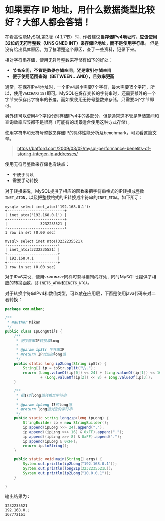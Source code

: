 # 如果要存 IP 地址，用什么数据类型比较好？大部人都会答错！

在看高性能MySQL第3版（4.1.7节）时，作者建议**当存储IPv4地址时，应该使用32位的无符号整数（UNSIGNED INT）来存储IP地址，而不是使用字符串。** 但是没有给出具体原因。为了搞清楚这个原因，查了一些资料，记录下来。

相对字符串存储，使用无符号整数来存储有如下的好处：

- **节省空间，不管是数据存储空间，还是索引存储空间**
- **便于使用范围查询（BETWEEN...AND），且效率更高**

通常，在保存IPv4地址时，一个IPv4最小需要7个字符，最大需要15个字符，所以，使用`VARCHAR(15)`即可。MySQL在保存变长的字符串时，还需要额外的一个字节来保存此字符串的长度。而如果使用无符号整数来存储，只需要4个字节即可。

另外还可以使用4个字段分别存储IPv4中的各部分，但是通常这不管是存储空间和查询效率应该都不是很高（可能有的场景适合使用这种方式存储）。

使用字符串和无符号整数来存储IP的具体性能分析及benchmark，可以看这篇文章。

> https://bafford.com/2009/03/09/mysql-performance-benefits-of-storing-integer-ip-addresses/

使用无符号整数来存储也有缺点：

- 不便于阅读
- 需要手动转换

对于转换来说，MySQL提供了相应的函数来把字符串格式的IP转换成整数`INET_ATON`，以及把整数格式的IP转换成字符串的`INET_NTOA`。如下所示：

```mysql
mysql> select inet_aton('192.168.0.1');
+--------------------------+
| inet_aton('192.168.0.1') |
+--------------------------+
|               3232235521 |
+--------------------------+
1 row in set (0.00 sec)

mysql> select inet_ntoa(3232235521);
+-----------------------+
| inet_ntoa(3232235521) |
+-----------------------+
| 192.168.0.1           |
+-----------------------+
1 row in set (0.00 sec)
```

对于IPv6来说，使用`VARBINARY`同样可获得相同的好处，同时MySQL也提供了相应的转换函数，即`INET6_ATON`和`INET6_NTOA`。

对于转换字符串IPv4和数值类型，可以放在应用层，下面是使用java代码来对二者转换：

```java
package com.mikan;

/**
 * @author Mikan
 */
public class IpLongUtils {
    /**
     * 把字符串IP转换成long
     *
     * @param ipStr 字符串IP
     * @return IP对应的long值
     */
    public static long ip2Long(String ipStr) {
        String[] ip = ipStr.split("\\.");
        return (Long.valueOf(ip[0]) << 24) + (Long.valueOf(ip[1]) << 16)
                + (Long.valueOf(ip[2]) << 8) + Long.valueOf(ip[3]);
    }

    /**
     * 把IP的long值转换成字符串
     *
     * @param ipLong IP的long值
     * @return long值对应的字符串
     */
    public static String long2Ip(long ipLong) {
        StringBuilder ip = new StringBuilder();
        ip.append(ipLong >>> 24).append(".");
        ip.append((ipLong >>> 16) & 0xFF).append(".");
        ip.append((ipLong >>> 8) & 0xFF).append(".");
        ip.append(ipLong & 0xFF);
        return ip.toString();
    }

    public static void main(String[] args) {
        System.out.println(ip2Long("192.168.0.1"));
        System.out.println(long2Ip(3232235521L));
        System.out.println(ip2Long("10.0.0.1"));
    }

}
```

输出结果为：

```
3232235521
192.168.0.1
167772161
```